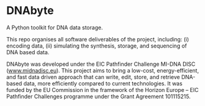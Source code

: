 # DNAbyte
A Python toolkit for DNA data storage.

This repo organises all software deliverables of the project, including: (i) encoding data, (ii) simulating the synthesis, storage, and sequencing of DNA based data.

DNAbyte was developed under the EIC Pathfinder Challenge MI-DNA DISC (www.midnadisc.eu). This project aims to bring a low-cost, energy-efficient, and fast data driven approach that can write, edit, store, and retrieve DNA-based data, more efficiently compared to current technologies. It was funded by the EU Commission in the framework of the Horizon Europe – EIC Pathfinder Challenges programme under the Grant Agreement 101115215.



